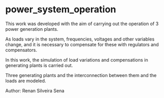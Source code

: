 # power_system_operation
This work was developed with the aim of carrying out the operation of 3 power generation plants.

As loads vary in the system, frequencies, voltages and other variables change, and it is necessary to compensate for these with regulators and compensators.

In this work, the simulation of load variations and compensations in generating plants is carried out.

Three generating plants and the interconnection between them and the loads are modeled.

Author: Renan Silveira Sena
